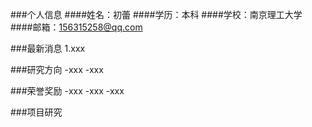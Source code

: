 ###个人信息
####姓名：初蕾
####学历：本科
####学校：南京理工大学
####邮箱：156315258@qq.com

###最新消息
1.xxx

###研究方向
-xxx
-xxx

###荣誉奖励
-xxx
-xxx
-xxx

###项目研究
